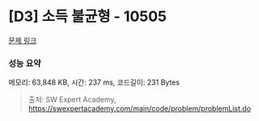# [D3] 소득 불균형 - 10505 

[문제 링크](https://swexpertacademy.com/main/code/problem/problemDetail.do?contestProbId=AXNP4CvauaMDFAXS) 

### 성능 요약

메모리: 63,848 KB, 시간: 237 ms, 코드길이: 231 Bytes



> 출처: SW Expert Academy, https://swexpertacademy.com/main/code/problem/problemList.do
